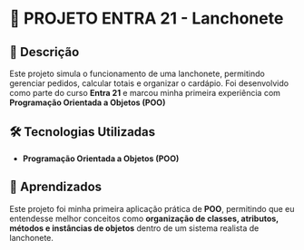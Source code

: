 # 🍔 PROJETO ENTRA 21 - Lanchonete

## 📌 Descrição  
Este projeto simula o funcionamento de uma lanchonete, permitindo gerenciar pedidos, calcular totais e organizar o cardápio. Foi desenvolvido como parte do curso **Entra 21** e marcou minha primeira experiência com **Programação Orientada a Objetos (POO)**

## 🛠️ Tecnologias Utilizadas  
- **Programação Orientada a Objetos (POO)**  

## 📖 Aprendizados  
Este projeto foi minha primeira aplicação prática de **POO**, permitindo que eu entendesse melhor conceitos como **organização de classes, atributos, métodos e instâncias de objetos** dentro de um sistema realista de lanchonete.  
